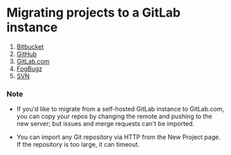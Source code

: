# Migrating projects to a GitLab instance

1. [Bitbucket](import_projects_from_bitbucket.md)
2. [GitHub](import_projects_from_github.md)
3. [GitLab.com](import_projects_from_gitlab_com.md)
4. [FogBugz](import_projects_from_fogbugz.md)
4. [SVN](migrating_from_svn.md)

### Note
* If you'd like to migrate from a self-hosted GitLab instance to GitLab.com, you can copy your repos by changing the remote and pushing to the new server; but issues and merge requests can't be imported.

* You can import any Git repository via HTTP from the New Project page.
If the repository is too large, it can timeout. 
